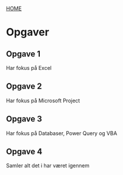 [HOME](../README.md)
# Opgaver

## Opgave 1
Har fokus på Excel

## Opgave 2
Har fokus på Microsoft Project

## Opgave 3
Har fokus på Databaser, Power Query og VBA

## Opgave 4
Samler alt det i har været igennem
